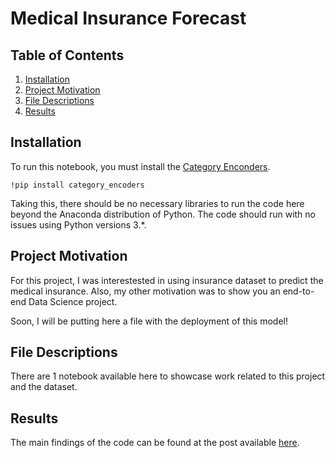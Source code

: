 # Medical Insurance Forecast

## Table of Contents

1. [Installation](#installation)
2. [Project Motivation](#motivation)
3. [File Descriptions](#files)
4. [Results](#results)

## Installation <a name="installation"></a>

To run this notebook, you must install the [Category Enconders](https://contrib.scikit-learn.org/category_encoders/).

```
!pip install category_encoders
```

Taking this, there should be no necessary libraries to run the code here beyond the Anaconda distribution of Python.  The code should run with no issues using Python versions 3.*.

## Project Motivation<a name="motivation"></a>

For this project, I was interestested in using insurance dataset to predict the medical insurance. Also, my other motivation was to show you an end-to-end Data Science project.

Soon, I will be putting here a file with the deployment of this model!

## File Descriptions <a name="files"></a>

There are 1 notebook available here to showcase work related to this project and the dataset.

## Results<a name="results"></a>

The main findings of the code can be found at the post available [here](https://pandascouple.medium.com/projeto-de-machine-learning-previs%C3%A3o-de-pre%C3%A7o-de-seguro-m%C3%A9dico-uma-abordagem-bem-completa-396feacc5c55).
